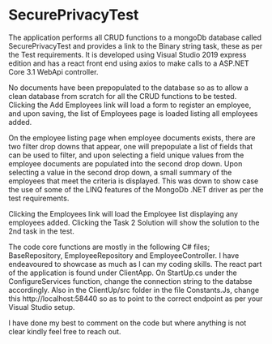# SecurePrivacyTest

The application performs all CRUD functions to a mongoDb database called SecurePrivacyTest and provides a link to the Binary string task, these as per the Test requirements. 
It is developed using Visual Studio 2019 express edition and has a react front end using axios to make calls to a ASP.NET Core 3.1 WebApi controller.

No documents have been prepopulated to the database so as to allow a clean database from scratch for all the CRUD functions to be tested. 
Clicking the Add Employees link will load a form to register an employee, and upon saving, the list of Employees page is loaded listing all employees added.

On the employee listing page when employee documents exists, there are two filter drop downs that appear, one will prepopulate a list of fields that can be used to filter, 
and upon selecting a field unique values from the employee documents are populated into the second drop down. Upon selecting a value in the second drop down, 
a small summary of the employees that meet the criteria is displayed. This was down to show case the use of some of the LINQ features of the MongoDb .NET driver as per 
the test requirements.

Clicking the Employees link will load the Employee list displaying any employees added.
Clicking the Task 2 Solution will show the solution to the 2nd task in the test.

The code core functions are mostly in the following C# files; BaseRepository, EmployeeRepository and EmployeeController. 
I have endeavoured to showcase as much as I can my coding skills. The react part of the application is found under ClientApp. On StartUp.cs under the ConfigureServices function, 
change the connection string to the databse accordingly. Also in the ClientUp/src folder in the file Constants.Js, change this http://localhost:58440 so as to point to 
the correct endpoint as per your Visual Studio setup.

I have done my best to comment on the code but where anything is not clear kindly feel free to reach out.
